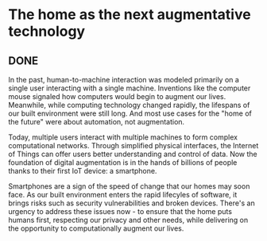 # The home as the next augmentative technology  

## DONE

In the past, human-to-machine interaction was modeled primarily on a single user interacting with a single machine. Inventions like the computer mouse signaled how computers would begin to augment our lives. Meanwhile, while computing technology changed rapidly, the lifespans of our built environment were still long. And most use cases for the "home of the future" were about automation, not augmentation. 

Today, multiple users interact with multiple machines to form complex computational networks. Through simplified physical interfaces, the Internet of Things can offer users better understanding and control of data. Now the foundation of digital augmentation is in the hands of billions of people thanks to their first IoT device: a smartphone.

Smartphones are a sign of the speed of change that our homes may soon face. As our built environment enters the rapid lifecyles of software, it brings risks such as security vulnerabilities and broken devices. There's an urgency to address these issues now - to ensure that the home puts humans first, respecting our privacy and other needs, while delivering on the opportunity to computationally augment our lives.  
